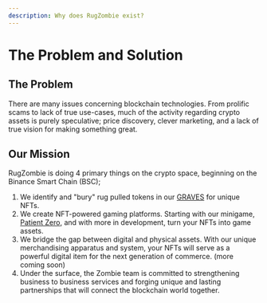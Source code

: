 ```yaml
---
description: Why does RugZombie exist?
---
```


# The Problem and Solution

## The Problem

There are many issues concerning blockchain technologies. From prolific scams to lack of true use-cases, much of the activity regarding crypto assets is purely speculative; price discovery, clever marketing, and a lack of true vision for making something great.&#x20;

## Our Mission

RugZombie is doing 4 primary things on the crypto space, beginning on the Binance Smart Chain (BSC);

1. We identify and "bury" rug pulled tokens in our [GRAVES](main-features/graves/) for unique NFTs.&#x20;
2. We create NFT-powered gaming platforms. Starting with our minigame, [Patient Zero](../nft-+-gamefi-services/patient-o-zero.md), and with more in development, turn your NFTs into game assets.
3. We bridge the gap between digital and physical assets. With our unique merchandising apparatus and system, your NFTs will serve as a powerful digital item for the next generation of commerce. (more coming soon)
4. Under the surface, the Zombie team is committed to strengthening business to business services and forging unique and lasting partnerships that will connect the blockchain world together.
